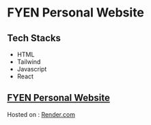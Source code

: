 # FYEN Personal Website

## Tech Stacks

- HTML
- Tailwind
- Javascript
- React

## [FYEN Personal Website](https://fyen-personal-website.onrender.com/)

Hosted on : [Render.com](https://render.com/)
